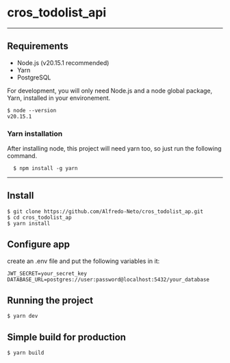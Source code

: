 # cros_todolist_api

---
## Requirements
- Node.js (v20.15.1 recommended)
- Yarn
- PostgreSQL

For development, you will only need Node.js and a node global package, Yarn, installed in your environement.


    $ node --version
    v20.15.1


###
### Yarn installation
  After installing node, this project will need yarn too, so just run the following command.

      $ npm install -g yarn

---

## Install

    $ git clone https://github.com/Alfredo-Neto/cros_todolist_ap.git
    $ cd cros_todolist_ap
    $ yarn install

## Configure app

create an .env file and put the following variables in it:

```dotenv
JWT_SECRET=your_secret_key
DATABASE_URL=postgres://user:password@localhost:5432/your_database
```

## Running the project

    $ yarn dev

## Simple build for production

    $ yarn build
